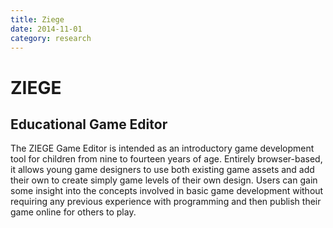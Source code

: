 ```yaml
---
title: Ziege
date: 2014-11-01
category: research
---
```


# ZIEGE

## Educational Game Editor

The ZIEGE Game Editor is intended as an introductory game development tool for children from nine to fourteen years of age.  Entirely browser-based, it allows young game designers to use both existing game assets and add their own to create simply game levels of their own design. Users can gain some insight into the concepts involved in basic game development without requiring any previous experience with programming and then publish their game online for others to play.
